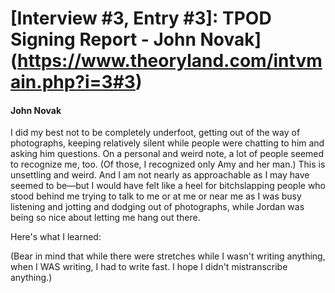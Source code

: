 # [Interview #3, Entry #3]: TPOD Signing Report - John Novak](https://www.theoryland.com/intvmain.php?i=3#3)

#### John Novak

I did my best not to be completely underfoot, getting out of the way of photographs, keeping relatively silent while people were chatting to him and asking him questions. On a personal and weird note, a lot of people seemed to recognize me, too. (Of those, I recognized only Amy and her man.) This is unsettling and weird. And I am not nearly as approachable as I may have seemed to be—but I would have felt like a heel for bitchslapping people who stood behind me trying to talk to me or at me or near me as I was busy listening and jotting and dodging out of photographs, while Jordan was being so nice about letting me hang out there.

Here's what I learned:

(Bear in mind that while there were stretches while I wasn't writing anything, when I WAS writing, I had to write fast. I hope I didn't mistranscribe anything.)

